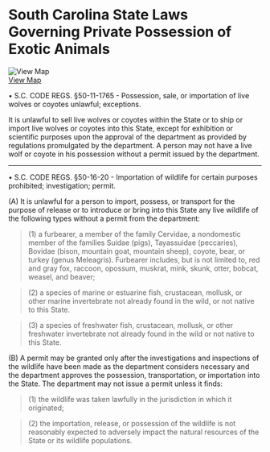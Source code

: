 # South Carolina State Laws Governing Private Possession of Exotic Animals

![View Map](../../images/us-map-icon.gif)  
[View Map](b4a2_exotic_animals.php)

• S.C. CODE REGS. §50-11-1765 \- Possession, sale, or importation of live
wolves or coyotes unlawful; exceptions.

It is unlawful to sell live wolves or coyotes within the State or to ship or
import live wolves or coyotes into this State, except for exhibition or
scientific purposes upon the approval of the department as provided by
regulations promulgated by the department. A person may not have a live wolf
or coyote in his possession without a permit issued by the department.

* * *

• S.C. CODE REGS. §50-16-20 - Importation of wildlife for certain purposes
prohibited; investigation; permit.

(A) It is unlawful for a person to import, possess, or transport for the
purpose of release or to introduce or bring into this State any live wildlife
of the following types without a permit from the department:

> (1) a furbearer, a member of the family Cervidae, a nondomestic member of
the families Suidae (pigs), Tayassuidae (peccaries), Bovidae (bison, mountain
goat, mountain sheep), coyote, bear, or turkey (genus Meleagris). Furbearer
includes, but is not limited to, red and gray fox, raccoon, opossum, muskrat,
mink, skunk, otter, bobcat, weasel, and beaver;

>

> (2) a species of marine or estuarine fish, crustacean, mollusk, or other
marine invertebrate not already found in the wild, or not native to this
State.

>

> (3) a species of freshwater fish, crustacean, mollusk, or other freshwater
invertebrate not already found in the wild or not native to this State.

(B) A permit may be granted only after the investigations and inspections of
the wildlife have been made as the department considers necessary and the
department approves the possession, transportation, or importation into the
State. The department may not issue a permit unless it finds:

> (1) the wildlife was taken lawfully in the jurisdiction in which it
originated;

>

> (2) the importation, release, or possession of the wildlife is not
reasonably expected to adversely impact the natural resources of the State or
its wildlife populations.